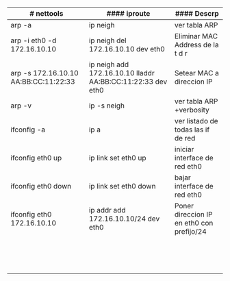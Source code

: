 | # nettools  | #### iproute | #### Descrp |
| ------------- | ------------- |----------------|
| arp -a  | ip neigh  | ver tabla ARP
| arp -i eth0 -d 172.16.10.10  |  ip neigh del 172.16.10.10 dev eth0 |Eliminar MAC Address de la t d r|
| arp -s 172.16.10.10 AA:BB:CC:11:22:33 | ip neigh add 172.16.10.10 lladdr AA:BB:CC:11:22:33 dev eth0 | Setear MAC a direccion IP
| arp -v | ip -s neigh | ver tabla ARP +verbosity |
| ifconfig -a | ip a | ver listado de todas las if de red|
| ifconfig eth0 up  | ip link set eth0 up | iniciar interface de red eth0 |
| ifconfig eth0 down | ip link set eth0 down | bajar interface de red eth0|
| ifconfig eth0 172.16.10.10 | ip addr add 172.16.10.10/24 dev eth0  | Poner direccion IP en eth0 con prefijo/24    |
|  |   | |
|   |  | |
|   |  | |
|  |  |
|  |   |    |
|  |   | |
|   |  | |
|   |  | |
|  |  |
|  |   |    |
|  |   | |
|   |  | |
|   |  | |
|  |  |






